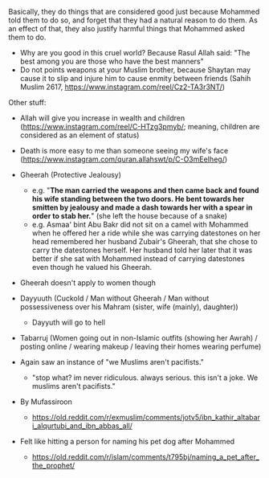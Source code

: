 Basically, they do things that are considered good just because Mohammed told them to do so, and forget that they had a natural reason to do them. As an effect of that, they also justify harmful things that Mohammed asked them to do.

- Why are you good in this cruel world? Because Rasul Allah said: "The best among you are those who have the best manners"
- Do not points weapons at your Muslim brother, because Shaytan may cause it to slip and injure him to cause enmity between friends (Sahih Muslim 2617, https://www.instagram.com/reel/Cz2-TA3r3NT/)

Other stuff:
- Allah will give you increase in wealth and children (https://www.instagram.com/reel/C-HTzg3pmyb/; meaning, children are considered as an element of status)
- Death is more easy to me than someone seeing my wife's face (https://www.instagram.com/quran.allahswt/p/C-O3mEeIheg/)
- Gheerah (Protective Jealousy)
	- e.g. "**The man carried the weapons and then came back and found his wife standing between the two doors. He bent towards her smitten by jealousy and made a dash towards her with a spear in order to stab her.**" (she left the house because of a snake)
	- e.g. Asmaa' bint Abu Bakr did not sit on a camel with Mohammed when he offered her a ride while she was carrying datestones on her head remembered her husband Zubair's Gheerah, that she chose to carry the datestones herself. Her husband told her later that it was better if she sat with Mohammed instead of carrying datestones even though he valued his Gheerah.
- Gheerah doesn't apply to women though
- Dayyuuth (Cuckold / Man without Gheerah / Man without possessiveness over his Mahram (sister, wife (mainly), daughter))
	- Dayyuth will go to hell
- Tabarruj (Women going out in non-Islamic outfits (showing her Awrah) / posting online / wearing makeup / leaving their homes wearing perfume)

- Again saw an instance of "we Muslims aren't pacifists."
	- "stop what? im never ridiculous. always serious. this isn't a joke. We muslims aren't pacifists."

- By Mufassiroon
	- https://old.reddit.com/r/exmuslim/comments/jotv5/ibn_kathir_altabari_alqurtubi_and_ibn_abbas_all/

- Felt like hitting a person for naming his pet dog after Mohammed
	- https://old.reddit.com/r/islam/comments/t795bj/naming_a_pet_after_the_prophet/

